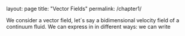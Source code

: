 layout: page
title: "Vector Fields"
permalink: /chapter1/

We consider a vector field, let´s say a bidimensional velocity field of a continuum fluid. We can express in in different ways: we can write
